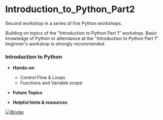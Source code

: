 # Introduction_to_Python_Part2
Second workshop in a series of five Python workshops.

Building on topics of the "Introduction to Python Part 1" workshop. Basic knowledge of Python or attendance at the "Introduction to Python Part 1" beginner's workshop is strongly recommended.

### Introduction to Python

* **Hands-on**
  * Control Flow & Loops
  * Functions and Variable scope

* **Future Topics**<br>

* **Helpful hints & resources**


[![Binder](https://mybinder.org/badge_logo.svg)](https://mybinder.org/v2/gh/ken7gh/Introduction_to_Python_Part2.git/master)
